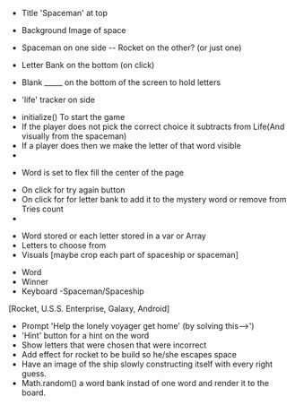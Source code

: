 <!-- Space...The Final Frontier -->

<!-- Appearance -->
- Title 'Spaceman' at top 

- Background Image of space

- Spaceman on one side -- Rocket on the other? (or just one)

- Letter Bank on the bottom (on click)

- Blank _____ on the bottom of the screen to hold letters

- 'life' tracker on side



<!-- /*----- functions -----*/ -->
- initialize() To start the game
- If the player does not pick the correct choice it subtracts from Life(And visually from the spaceman)
- If a player does then we make the letter of that word visible
-

<!-- Hidden to none hidden -->
- Word is set to flex fill the center of the page


<!-- On click  -->
- On click for try again button
- On click for for letter bank to add it to the mystery word or remove from Tries count
- 


<!-- Constants -->
- Word stored or each letter stored in a var or Array
- Letters to choose from 
- Visuals [maybe crop each part of spaceship or spaceman]


<!-- App's state (variables) -->
- Word
- Winner
- Keyboard
-Spaceman/Spaceship

<!-- Possible Word(s) -->
[Rocket, U.S.S. Enterprise, Galaxy, Android]

<!-- ICE BOX(least to most difficult) --> 
- Prompt 'Help the lonely voyager get home' (by solving this-->')
- 'Hint' button for a hint on the word
- Show letters that were chosen that were incorrect
- Add effect for rocket to be build so he/she escapes space
- Have an image of the ship slowly constructing itself with every right guess.
- Math.random() a word bank instad of one word and render it to the board.